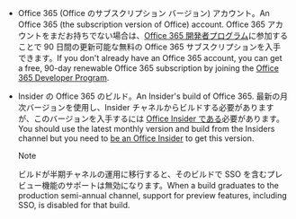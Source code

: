 * <span data-ttu-id="69412-101">Office 365 (Office のサブスクリプション バージョン) アカウント。</span><span class="sxs-lookup"><span data-stu-id="69412-101">An Office 365 (the subscription version of Office) account.</span></span> <span data-ttu-id="69412-102">Office 365 アカウントをまだお持ちでない場合は、[Office 365 開発者プログラム](https://developer.microsoft.com/office/dev-program)に参加することで 90 日間の更新可能な無料の Office 365 サブスクリプションを入手できます。</span><span class="sxs-lookup"><span data-stu-id="69412-102">If you don't already have an Office 365 account, you can get a free, 90-day renewable Office 365 subscription by joining the [Office 365 Developer Program](https://developer.microsoft.com/office/dev-program).</span></span> 

* <span data-ttu-id="69412-103">Insider の Office 365 のビルド。</span><span class="sxs-lookup"><span data-stu-id="69412-103">An Insider's build of Office 365.</span></span> <span data-ttu-id="69412-104">最新の月次バージョンを使用し、Insider チャネルからビルドする必要がありますが、このバージョンを入手するには [Office Insider である](https://insider.office.com)必要があります。</span><span class="sxs-lookup"><span data-stu-id="69412-104">You should use the latest monthly version and build from the Insiders channel but you need to [be an Office Insider](https://insider.office.com) to get this version.</span></span> 

    > [!NOTE]
    > <span data-ttu-id="69412-105">ビルドが半期チャネルの運用に移行すると、そのビルドで SSO を含むプレビュー機能のサポートは無効になります。</span><span class="sxs-lookup"><span data-stu-id="69412-105">When a build graduates to the production semi-annual channel, support for preview features, including SSO, is disabled for that build.</span></span>
